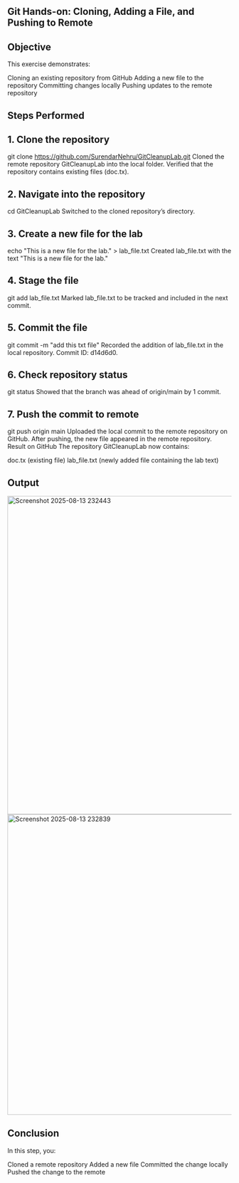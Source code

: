 ## Git Hands-on: Cloning, Adding a File, and Pushing to Remote
## Objective
This exercise demonstrates:

Cloning an existing repository from GitHub
Adding a new file to the repository
Committing changes locally
Pushing updates to the remote repository
## Steps Performed
## 1. Clone the repository
git clone https://github.com/SurendarNehru/GitCleanupLab.git
Cloned the remote repository GitCleanupLab into the local folder.
Verified that the repository contains existing files (doc.tx).
## 2. Navigate into the repository
cd GitCleanupLab
Switched to the cloned repository’s directory.

## 3. Create a new file for the lab
echo "This is a new file for the lab." > lab_file.txt
Created lab_file.txt with the text "This is a new file for the lab."
## 4. Stage the file
git add lab_file.txt
Marked lab_file.txt to be tracked and included in the next commit.

## 5. Commit the file
git commit -m "add this txt file"
Recorded the addition of lab_file.txt in the local repository.
Commit ID: d14d6d0.
## 6. Check repository status
git status
Showed that the branch was ahead of origin/main by 1 commit.

## 7. Push the commit to remote
git push origin main
Uploaded the local commit to the remote repository on GitHub.
After pushing, the new file appeared in the remote repository.
Result on GitHub
The repository GitCleanupLab now contains:

doc.tx (existing file)
lab_file.txt (newly added file containing the lab text)
## Output


<img width="1346" height="716" alt="Screenshot 2025-08-13 232443" src="https://github.com/user-attachments/assets/10ede80b-4964-45fd-97ce-1c7e0f3fde49" />




<img width="1350" height="676" alt="Screenshot 2025-08-13 232839" src="https://github.com/user-attachments/assets/b8555473-5723-4650-a356-fe2037e87b71" />




## Conclusion
In this step, you:

Cloned a remote repository
Added a new file
Committed the change locally
Pushed the change to the remote
